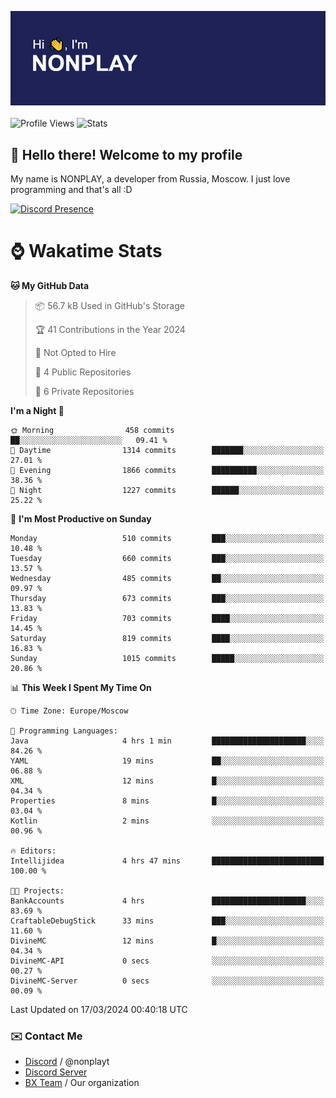 ![Discord Presence](./header.png)
<br></br>
![Profile Views](https://komarev.com/ghpvc/?username=NONPLAYT&color=blue&style=for-the-badge)
![Stats](https://img.shields.io/badge/0%25-OPTIMIZED-orange?style=for-the-badge)


## :wave: Hello there! Welcome to my profile

My name is NONPLAY, a developer from Russia, Moscow. I just love programming and that's all :D

[![Discord Presence](https://lanyard.cnrad.dev/api/597087584090587177?showDisplayName=true)](https://discord.com/users/597087584090587177) 

# ⌚ Wakatime Stats

<!--START_SECTION:waka-->
**🐱 My GitHub Data** 

> 📦 56.7 kB Used in GitHub's Storage 
 > 
> 🏆 41 Contributions in the Year 2024
 > 
> 🚫 Not Opted to Hire
 > 
> 📜 4 Public Repositories 
 > 
> 🔑 6 Private Repositories 
 > 
**I'm a Night 🦉** 

```text
🌞 Morning                458 commits         ██░░░░░░░░░░░░░░░░░░░░░░░   09.41 % 
🌆 Daytime                1314 commits        ███████░░░░░░░░░░░░░░░░░░   27.01 % 
🌃 Evening                1866 commits        ██████████░░░░░░░░░░░░░░░   38.36 % 
🌙 Night                  1227 commits        ██████░░░░░░░░░░░░░░░░░░░   25.22 % 
```
📅 **I'm Most Productive on Sunday** 

```text
Monday                   510 commits         ███░░░░░░░░░░░░░░░░░░░░░░   10.48 % 
Tuesday                  660 commits         ███░░░░░░░░░░░░░░░░░░░░░░   13.57 % 
Wednesday                485 commits         ██░░░░░░░░░░░░░░░░░░░░░░░   09.97 % 
Thursday                 673 commits         ███░░░░░░░░░░░░░░░░░░░░░░   13.83 % 
Friday                   703 commits         ████░░░░░░░░░░░░░░░░░░░░░   14.45 % 
Saturday                 819 commits         ████░░░░░░░░░░░░░░░░░░░░░   16.83 % 
Sunday                   1015 commits        █████░░░░░░░░░░░░░░░░░░░░   20.86 % 
```


📊 **This Week I Spent My Time On** 

```text
🕑︎ Time Zone: Europe/Moscow

💬 Programming Languages: 
Java                     4 hrs 1 min         █████████████████████░░░░   84.26 % 
YAML                     19 mins             ██░░░░░░░░░░░░░░░░░░░░░░░   06.88 % 
XML                      12 mins             █░░░░░░░░░░░░░░░░░░░░░░░░   04.34 % 
Properties               8 mins              █░░░░░░░░░░░░░░░░░░░░░░░░   03.04 % 
Kotlin                   2 mins              ░░░░░░░░░░░░░░░░░░░░░░░░░   00.96 % 

🔥 Editors: 
Intellijidea             4 hrs 47 mins       █████████████████████████   100.00 % 

🐱‍💻 Projects: 
BankAccounts             4 hrs               █████████████████████░░░░   83.69 % 
CraftableDebugStick      33 mins             ███░░░░░░░░░░░░░░░░░░░░░░   11.60 % 
DivineMC                 12 mins             █░░░░░░░░░░░░░░░░░░░░░░░░   04.34 % 
DivineMC-API             0 secs              ░░░░░░░░░░░░░░░░░░░░░░░░░   00.27 % 
DivineMC-Server          0 secs              ░░░░░░░░░░░░░░░░░░░░░░░░░   00.09 % 
```


 Last Updated on 17/03/2024 00:40:18 UTC
<!--END_SECTION:waka-->

### ✉️ Contact Me

- [Discord](https://discord.com/users/597087584090587177) / @nonplayt
- [Discord Server](https://discord.gg/p7cxhw7E2M)
- [BX Team](https://github.com/BX-Team) / Our organization
